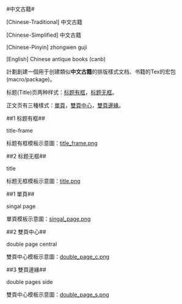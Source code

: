 #中文古籍#

[Chinese-Traditional] 中文古籍 

[Chinese-Simplified] 中文古籍 

[Chinese-Pinyin] zhongwen guji 

[English] Chinese antique books (canb) 


計劃創建一個用于创建類似**中文古籍**的排版樣式文档、书籍的Tex的宏包(macro/package)。

标题(Title)页两种样式：[标题有框](#title-frame)，[标题无框](#title)。

正文页有三種樣式：[單頁](#singal-page)，[雙頁中心](#double-page-c)，[雙頁邊緣](#double-page-s)。

##<a name="title-frame"></a>1 标题有框##

title-frame

标题有框模板示意圖：[title_frame.png](https://github.com/Franklyzzm/Tex_Chinese_antique_books/blob/master/title_frame.png)

##<a name="title"></a>2 标题无框##

title

标题无框模板示意圖：[title.png](https://github.com/Franklyzzm/Tex_Chinese_antique_books/blob/master/)


##<a name="singal-page"></a>1 單頁## 

singal page

單頁模板示意圖：[singal_page.png](https://github.com/Franklyzzm/Tex_Chinese_antique_books/blob/master/singal_page.png)


##<a name="double-page-c"></a>2 雙頁中心## 

double page central

雙頁中心模板示意圖：[double\_page_c.png](https://github.com/Franklyzzm/Tex_Chinese_antique_books/blob/master/double_page_c.png)


##<a name="double-page-s"></a>3 雙頁邊緣## 

double pages side

雙頁中心模板示意圖：[double\_page_s.png](https://)


